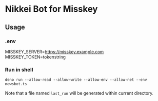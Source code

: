 # Nikkei Bot for Misskey

## Usage
### .env
MISSKEY_SERVER=https://misskey.example.com
MISSKEY_TOKEN=tokenstring

### Run in shell
```
deno run --allow-read --allow-write --allow-env --allow-net --env newsbot.ts
```

Note that a file named `last_run` will be generated within current directory.
